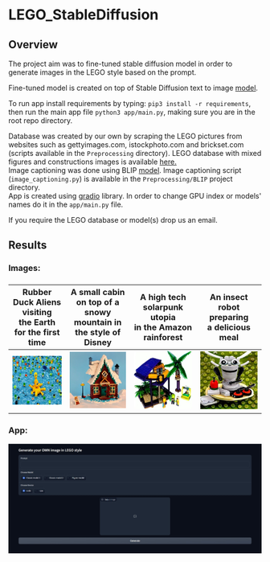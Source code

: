 # LEGO_StableDiffusion
<h2>Overview</h2>
The project aim was to fine-tuned stable diffusion model in order to generate images in the LEGO style based on the prompt.

Fine-tuned model is created on top of Stable Diffusion text to image [model](https://huggingface.co/spaces/stabilityai/stable-diffusion).

To run app install requirements by typing: `pip3 install -r requirements`, then run the main app file `python3 app/main.py`, making sure you are in the root repo directory.

Database was created by our own by scraping the LEGO pictures from websites such as gettyimages.com, istockphoto.com and brickset.com (scripts available in the `Preprocessing` directory). LEGO database with mixed figures and constructions images is available <a href='https://www.kaggle.com/datasets/michasakowicz/lego-constructions-and-minifigures'> here. </a><br />
Image captioning was done using BLIP [model](https://github.com/salesforce/BLIP). Image captioning script (`image_captioning.py`) is available in the `Preprocessing/BLIP` project directory.<br />
App is created using [gradio](https://gradio.app) library. In order to change GPU index or models' names do it in the `app/main.py` file.

If you require the LEGO database or model(s) drop us an email.

<h2>Results</h2>
<h3>Images:<h3>

Rubber Duck Aliens visiting<br /> the Earth for the first time | A small cabin on top of a snowy<br /> mountain in the style of Disney | A high tech solarpunk utopia<br /> in the Amazon rainforest | An insect robot preparing <br />a delicious meal
:-------------------------:|:-------------------------:|:-------------------------:|:-------------------------:
![alt-text-1](results/img1.jpg "Rubber Duck Aliens visiting the Earth for the first time") | ![alt-text-1](results/img2.jpg "A small cabin on top of a snowy mountain in the style of Disney") | ![alt-text-1](results/img3.jpg "A high tech solarpunk utopia in the Amazon rainforest") | ![alt-text-1](results/img4.jpg "An insect robot preparing a delicious meal​​")

<h3>App:</h3>
<img src="results/app.jpg">
